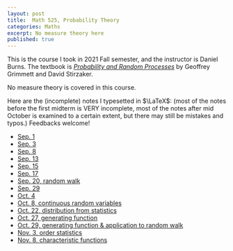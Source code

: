 ```yaml
---
layout: post
title:  Math 525, Probability Theory
categories: Maths
excerpt: No measure theory here
published: true 
---
```

This is the course I took in 2021 Fall semester, and the instructor is Daniel Burns. The textbook is [*Probability and Random Processes*](https://www.amazon.com/dp/0198847599/ref=cm_sw_em_r_mt_dp_NCN7PHW26G51WKCGGB15) by Geoffrey Grimmett and David Stirzaker.

No measure theory is covered in this course.

Here are the (incomplete) notes I typesetted in $\LaTeX$: (most of the notes before the first midterm is VERY incomplete, 
most of the notes after mid October is examined to a certain extent, but there may still be mistakes and typos.) Feedbacks welcome!

- [Sep. 1](../../../../parts/probability/0901.pdf)
- [Sep. 3](../../../../parts/probability/0903.pdf)
- [Sep. 8](../../../../parts/probability/0908.pdf)
- [Sep. 13](../../../../parts/probability/0913.pdf)
- [Sep. 15](../../../../parts/probability/0915.pdf)
- [Sep. 17](../../../../parts/probability/0917.pdf) 
- [Sep. 20, random walk](../../../../parts/probability/0920.pdf)
- [Sep. 29](../../../../parts/probability/0929.pdf)
- [Oct. 4](../../../../parts/probability/1004.pdf)
- [Oct. 8, continuous random variables](../../../../parts/probability/1008.pdf)
- [Oct. 22, distribution from statistics](../../../../parts/probability/1022.pdf)
- [Oct. 27, generating function](../../../../parts/probability/1027.pdf)
- [Oct. 29, generating function & application to random walk](../../../../parts/probability/1029.pdf)
- [Nov. 3, order statistics](../../../../parts/probability/1103.pdf)
- [Nov. 8, characteristic functions](../../../../parts/probability/1108.pdf)
